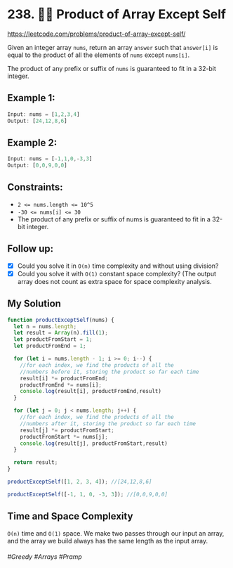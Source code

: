 # 238. 👩‍🦯 Product of Array Except Self
https://leetcode.com/problems/product-of-array-except-self/

Given an integer array `nums`, return an array `answer` such that `answer[i]` is equal to the product of all the elements of `nums` except `nums[i]`.

The product of any prefix or suffix of `nums` is guaranteed to fit in a 32-bit integer.

## Example 1:
````js
Input: nums = [1,2,3,4]
Output: [24,12,8,6]
````
## Example 2:
````js
Input: nums = [-1,1,0,-3,3]
Output: [0,0,9,0,0]
````
 

## Constraints:

- `2 <= nums.length <= 10^5`
- `-30 <= nums[i] <= 30`
- The product of any prefix or suffix of nums is guaranteed to fit in a 32-bit integer.
 

## Follow up:

- [x] Could you solve it in `O(n)` time complexity and without using division?
- [x] Could you solve it with `O(1)` constant space complexity? (The output array does not count as extra space for space complexity analysis.

## My Solution
````js
function productExceptSelf(nums) {
  let n = nums.length;
  let result = Array(n).fill(1);
  let productFromStart = 1;
  let productFromEnd = 1;

  for (let i = nums.length - 1; i >= 0; i--) {
    //for each index, we find the products of all the
    //numbers before it, storing the product so far each time
    result[i] *= productFromEnd;
    productFromEnd *= nums[i];
    console.log(result[i], productFromEnd,result)
  }

  for (let j = 0; j < nums.length; j++) {
    //for each index, we find the products of all the
    //numbers after it, storing the product so far each time
    result[j] *= productFromStart;
    productFromStart *= nums[j];
    console.log(result[j], productFromStart,result)
  }

  return result;
}

productExceptSelf([1, 2, 3, 4]); //[24,12,8,6]

productExceptSelf([-1, 1, 0, -3, 3]); //[0,0,9,0,0]

````
## Time and Space Complexity
`O(n)` time and `O(1)` space. We make two passes through our input an array, and the array we build always has the same length as the input array.
###### #Greedy #Arrays #Pramp
